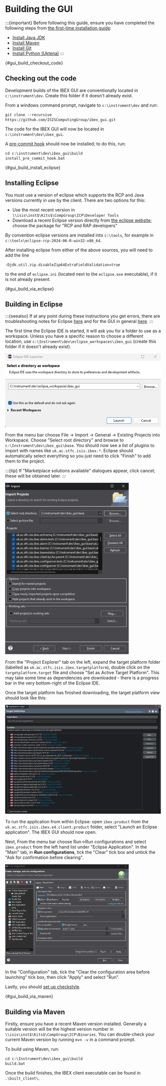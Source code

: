# Building the GUI

:::{important}
Before following this guide, ensure you have completed the following steps from
[the first-time installation guide](/overview/First-Time-Build):
- [Install Java JDK](#first_time_install_java)
- [Install Maven](#first_time_install_maven)
- [Install Git](#first_time_install_git)
- [Install Python (Uktena)](#first_time_install_uktena)
:::

{#gui_build_checkout_code}
## Checking out the code

Development builds of the IBEX GUI are conventionally located in `c:\instrument\dev`. Create this folder if it
doesn't already exist.

From a windows command prompt, navigate to `c:\instrument\dev` and run:

```
git clone --recursive https://github.com/ISISComputingGroup/ibex_gui.git
```

The code for the IBEX GUI will now be located in `c:\instrument\dev\ibex_gui`.

A [pre-commit hook](https://github.com/ISISComputingGroup/IBEX/issues/4786) should now be installed; to do this, run:

```
cd c:\instrument\dev\ibex_gui\build
install_pre_commit_hook.bat
```

{#gui_build_install_eclipse}
## Installing Eclipse

You must use a version of eclipse which supports the RCP and Java versions currently in use by the client. There are
two options for this:
- Use the most recent version in `\\isis\inst$\Kits$\CompGroup\ICP\Developer Tools`
- Download a recent Eclipse version directly from
[the eclipse website](https://www.eclipse.org/downloads/packages/); choose the package for "RCP and RAP developers"

By convention eclipse versions are installed into `c:\tools`, for example in 
`c:\tools\eclipse-rcp-2024-06-R-win32-x86_64`.

After installing eclipse from either of the above sources, you will need to add the line
```
-Djdk.util.zip.disableZip64ExtraFieldValidation=true
``` 
to the end of `eclipse.ini` (located next to the `eclipse.exe` executable), if it is not already present.

{#gui_build_via_eclipse}
## Building in Eclipse

:::{seealso}
If at any point during these instructions you get errors, there are troubleshooting notes for Eclipse
[here](../eclipse/Common-Eclipse-Issues) and for the GUI in general [here](../GUI-Troubleshooting).
:::

The first time the Eclipse IDE is started, it will ask you for a folder to use as a workspace. 
Unless you have a specific reason to choose a different location, use `c:\Instrument\dev\eclipse_workspaces\ibex_gui` 
(create this folder if it doesn't already exist).

![](eclipse_workspace_selection.png)

From the menu bar choose File -> Import -> General -> Existing Projects into Workspace.
Choose "Select root directory" and browse to `c:\Instrument\dev\ibex_gui\base`. You should now see a list of plugins 
to import with names like `uk.ac.stfc.isis.ibex.*`. Eclipse should automatically select everything so you just need 
to click "Finish" to add them to the project. 

:::{tip}
If "Marketplace solutions available" dialogues appear, click cancel; these will be obtained later.
:::

<img src="eclipse_import_ibex_gui.png" width=400>

From the "Project Explorer" tab on the left, expand the target platform folder (labelled as 
`uk.ac.stfc.isis.ibex.targetplatform`), double click on the `targetplatform.target` file and choose 
"Set as Active Target Platform". This may take some time as dependencies are downloaded - there is a progress bar
in the very bottom-right of the Eclipse IDE.

Once the target platform has finished downloading, the target platform view should look like this:

<img src="eclipse_target_platform_view.png" width=600>

To run the application from within Eclipse: open `ibex.product` from the `uk.ac.stfc.isis.ibex.e4.client.product`
folder, select "Launch an Eclipse application". The IBEX GUI should now open.

Next, From the menu bar choose Run->Run configurations and select `ibex.product` from the left hand list under 
"Eclipse Application". In the "Main" tab, in **Run configurations**, tick the "Clear" tick box and untick the 
"Ask for confirmation before clearing".

<img src="eclipse_clear_workspace.png" width=400>

In the "Configuration" tab, tick the "Clear the configuration area before launching" tick box, then click "Apply" 
and select "Run".

Lastly, you should [set up checkstyle](../eclipse/Checkstyle-setup).

{#gui_build_via_maven}
## Building via Maven

Firstly, ensure you have a recent Maven version installed. Generally a suitable version will be the highest version
number in `\\isis\inst$\Kits$\CompGroup\ICP\Binaries`. You can double-check your current Maven version by running
`mvn -v` in a command prompt.

To build using Maven, run:

```
cd c:\Instrument\dev\ibex_gui\build
build.bat
```

Once the build finishes, the IBEX client executable can be found in `.\built_client\`.
